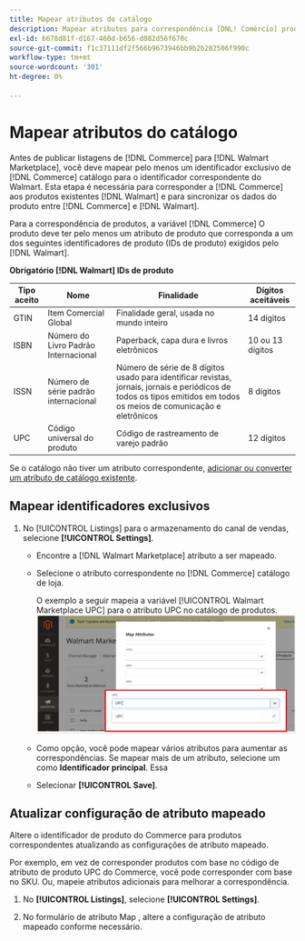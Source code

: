 ```yaml
---
title: Mapear atributos do catálogo
description: Mapear atributos para correspondência [DNL! Comércio] produtos para produtos existentes [!DNL Walmart Marketplace] listagens e sincronização de dados entre [!DNL Channel Manager] e [!DNL Walmart].
exl-id: 6678d81f-d167-460d-b656-d082d56f670c
source-git-commit: f1c37111df2f566b9673946bb9b2b282506f990c
workflow-type: tm+mt
source-wordcount: '301'
ht-degree: 0%

---
```


# Mapear atributos do catálogo

Antes de publicar listagens de [!DNL Commerce] para [!DNL Walmart Marketplace], você deve mapear pelo menos um identificador exclusivo de [!DNL Commerce] catálogo para o identificador correspondente do Walmart.
Esta etapa é necessária para corresponder a [!DNL Commerce] aos produtos existentes [!DNL Walmart] e para sincronizar os dados do produto entre [!DNL Commerce] e [!DNL Walmart].

Para a correspondência de produtos, a variável [!DNL Commerce] O produto deve ter pelo menos um atributo de produto que corresponda a um dos seguintes identificadores de produto (IDs de produto) exigidos pelo [!DNL Walmart].

**Obrigatório [!DNL Walmart] IDs de produto**

| **Tipo aceito** | **Nome** | **Finalidade** | **Dígitos aceitáveis** |
|-------------------|--------------------------------------|--------------------------------------------------------------------------------------------------------------------------------------------------|-----------------------|
| GTIN | Item Comercial Global | Finalidade geral, usada no mundo inteiro | 14 dígitos |
| ISBN | Número do Livro Padrão Internacional | Paperback, capa dura e livros eletrônicos | 10 ou 13 dígitos |
| ISSN | Número de série padrão internacional | Número de série de 8 dígitos usado para identificar revistas, jornais, jornais e periódicos de todos os tipos emitidos em todos os meios de comunicação e eletrônicos | 8 dígitos |
| UPC | Código universal do produto | Código de rastreamento de varejo padrão | 12 dígitos |

Se o catálogo não tiver um atributo correspondente, [adicionar ou converter um atributo de catálogo existente](https://docs.magento.com/user-guide/catalog/product-attributes.html).

## Mapear identificadores exclusivos

1. No [!UICONTROL Listings] para o armazenamento do canal de vendas, selecione **[!UICONTROL Settings]**.

   - Encontre a [!DNL Walmart Marketplace] atributo a ser mapeado.

   - Selecione o atributo correspondente no [!DNL Commerce] catálogo de loja.

      O exemplo a seguir mapeia a variável [!UICONTROL Walmart Marketplace UPC] para o atributo UPC no catálogo de produtos.
   ![Mapear atributos para critérios de correspondência do produto](assets/products-map-attributes-for-match.png)
   - Como opção, você pode mapear vários atributos para aumentar as correspondências. Se mapear mais de um atributo, selecione um como **Identificador principal**. Essa

   - Selecionar **[!UICONTROL Save]**.


## Atualizar configuração de atributo mapeado

Altere o identificador de produto do Commerce para produtos correspondentes atualizando as configurações de atributo mapeado.

Por exemplo, em vez de corresponder produtos com base no código de atributo de produto UPC do Commerce, você pode corresponder com base no SKU. Ou, mapeie atributos adicionais para melhorar a correspondência.

1. No **[!UICONTROL Listings]**, selecione **[!UICONTROL Settings]**.

1. No formulário de atributo Map , altere a configuração de atributo mapeado conforme necessário.
